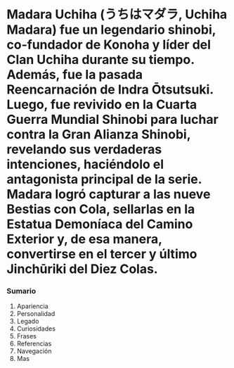 

# Madara Uchiha (うちはマダラ, Uchiha Madara) fue un legendario shinobi, co-fundador de Konoha y líder del Clan Uchiha durante su tiempo. Además, fue la pasada Reencarnación de Indra Ōtsutsuki. Luego, fue revivido en la Cuarta Guerra Mundial Shinobi para luchar contra la Gran Alianza Shinobi, revelando sus verdaderas intenciones, haciéndolo el antagonista principal de la serie. Madara logró capturar a las nueve Bestias con Cola, sellarlas en la Estatua Demoníaca del Camino Exterior y, de esa manera, convertirse en el tercer y último Jinchūriki del Diez Colas.

### Sumario
1. Apariencia
2. Personalidad
3. Legado
4. Curiosidades
5. Frases
6. Referencias
7. Navegación
8. Mas
